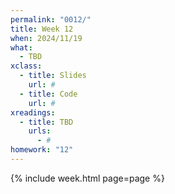 ```yaml
---
permalink: "0012/"
title: Week 12
when: 2024/11/19
what:
  - TBD
xclass:
  - title: Slides
    url: #
  - title: Code
    url: #
xreadings:
  - title: TBD
    urls:
      - #
homework: "12"
---
```

{% include week.html page=page %}
